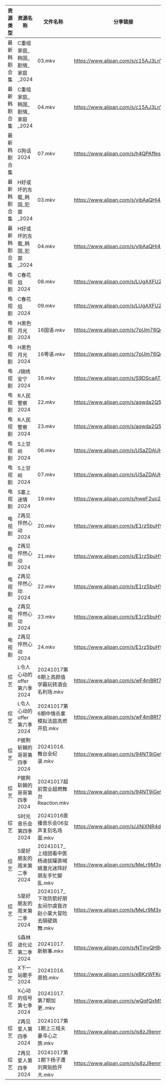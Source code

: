 | 资源类型   | 资源名称                | 文件名称                                  | 分享链接                                 | 更新时间                |
| ------ | ------------------- | ------------------------------------- | ------------------------------------ | ------------------- |
| 最新韩剧合集 | C重组家庭_韩国_剧情_家庭_2024 | 03.mkv                                | https://www.alipan.com/s/c15AJ3LnYiE | 2024-10-17 00:05:20 |
| 最新韩剧合集 | C重组家庭_韩国_剧情_家庭_2024 | 04.mkv                                | https://www.alipan.com/s/c15AJ3LnYiE | 2024-10-17 00:05:19 |
| 最新韩剧合集 | G狗话2024             | 07.mkv                                | https://www.alipan.com/s/h4QPAffesJn | 2024-10-17 12:05:27 |
| 最新韩剧合集 | H好或坏的东载_韩国_犯罪_2024  | 03.mkv                                | https://www.alipan.com/s/yibAaQHi4z2 | 2024-10-17 12:05:29 |
| 最新韩剧合集 | H好或坏的东载_韩国_犯罪_2024  | 04.mkv                                | https://www.alipan.com/s/yibAaQHi4z2 | 2024-10-17 12:05:29 |
| 电视剧    | C春花焰2024            | 08.mkv                                | https://www.alipan.com/s/LUgAXFU2qtc | 2024-10-17 14:05:13 |
| 电视剧    | C春花焰2024            | 09.mkv                                | https://www.alipan.com/s/LUgAXFU2qtc | 2024-10-17 14:05:13 |
| 电视剧    | H黑色月光2024           | 16国语.mkv                              | https://www.alipan.com/s/7pUm76Qoqso | 2024-10-17 14:05:34 |
| 电视剧    | H黑色月光2024           | 16粤语.mkv                              | https://www.alipan.com/s/7pUm76Qoqso | 2024-10-17 14:05:34 |
| 电视剧    | J锦绣安宁2024           | 16.mkv                                | https://www.alipan.com/s/S9DScaATSGS | 2024-10-17 19:05:33 |
| 电视剧    | R人民警察2024           | 22.mkv                                | https://www.alipan.com/s/aqwda2Q5cW8 | 2024-10-17 20:05:59 |
| 电视剧    | R人民警察2024           | 23.mkv                                | https://www.alipan.com/s/aqwda2Q5cW8 | 2024-10-17 20:05:58 |
| 电视剧    | S上甘岭2024            | 06.mkv                                | https://www.alipan.com/s/USaZDAUHrw4 | 2024-10-17 20:28:04 |
| 电视剧    | S上甘岭2024            | 07.mkv                                | https://www.alipan.com/s/USaZDAUHrw4 | 2024-10-17 20:28:04 |
| 电视剧    | S塞上迷情2024           | 19.mkv                                | https://www.alipan.com/s/hweF2uo2WDH | 2024-10-17 14:06:04 |
| 电视剧    | Z再见怦然心动2024         | 20.mkv                                | https://www.alipan.com/s/E1rz5buHYSs | 2024-10-17 19:06:20 |
| 电视剧    | Z再见怦然心动2024         | 21.mkv                                | https://www.alipan.com/s/E1rz5buHYSs | 2024-10-17 19:06:20 |
| 电视剧    | Z再见怦然心动2024         | 22.mkv                                | https://www.alipan.com/s/E1rz5buHYSs | 2024-10-17 19:06:19 |
| 电视剧    | Z再见怦然心动2024         | 23.mkv                                | https://www.alipan.com/s/E1rz5buHYSs | 2024-10-17 19:06:19 |
| 电视剧    | Z再见怦然心动2024         | 24.mkv                                | https://www.alipan.com/s/E1rz5buHYSs | 2024-10-17 19:06:18 |
| 综艺     | L令人心动的offer第六季2024  | 20241017第6期上高颜值学霸玩转酒会名利场.mkv          | https://www.alipan.com/s/wF4mBRf7vAS | 2024-10-17 16:06:38 |
| 综艺     | L令人心动的offer第六季2024  | 20241017第6期中情杀案模拟法庭高燃开启.mkv           | https://www.alipan.com/s/wF4mBRf7vAS | 2024-10-17 16:06:38 |
| 综艺     | P披荆斩棘的哥哥第四季2024     | 20241016.舞台全纪录.mkv                    | https://www.alipan.com/s/94NT9iGe94e | 2024-10-17 16:07:11 |
| 综艺     | P披荆斩棘的哥哥第四季2024     | 20241017超前营业超燃舞台Reaction.mkv          | https://www.alipan.com/s/94NT9iGe94e | 2024-10-17 16:07:11 |
| 综艺     | S时光音乐会第四季2024       | 20241016直播音乐会06女声复刻名场面.mkv            | https://www.alipan.com/s/JiNiXNR4dny | 2024-10-17 08:07:25 |
| 综艺     | S是好朋友的周末第二季2024     | 20241017_上组团看中医杨迪拔罐直喊娘激光迷阵好朋友手忙脚乱.mkv | https://www.alipan.com/s/MeLr9M3vuvt | 2024-10-17 16:07:21 |
| 综艺     | S是好朋友的周末第二季2024     | 20241017_下攻防箭好朋友间尔虞我诈赵小棠大冒险去隔壁跳舞.mkv  | https://www.alipan.com/s/MeLr9M3vuvt | 2024-10-17 16:07:21 |
| 综艺     | S森林进化论第二季2024       | 20241017.新鲜事.mkv                      | https://www.alipan.com/s/NTinyQH8gfp | 2024-10-17 16:07:24 |
| 综艺     | X下一站歌手2024          | 20241016.直拍.mkv                       | https://www.alipan.com/s/eBKzWFKqm82 | 2024-10-17 16:07:43 |
| 综艺     | X心动的信号第七季2024       | 20241017.第7期加更..mkv                   | https://www.alipan.com/s/wQqfQxMS8Sx | 2024-10-17 16:07:51 |
| 综艺     | Z再见爱人第四季2024        | 20241017第1期上三组夫妻寻心之旅.mkv              | https://www.alipan.com/s/js8zJ9enmDc | 2024-10-17 16:08:02 |
| 综艺     | Z再见爱人第四季2024        | 20241017第1期下杨子遭刘爽贴脸开大.mkv             | https://www.alipan.com/s/js8zJ9enmDc | 2024-10-17 16:08:01 |
